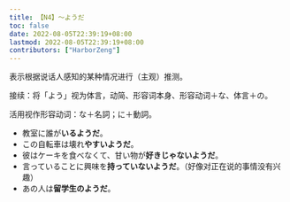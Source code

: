 ```yaml
---
title: 【N4】～ようだ
toc: false
date: 2022-08-05T22:39:19+08:00
lastmod: 2022-08-05T22:39:19+08:00
contributors: ["HarborZeng"]
---
```


表示根据说话人感知的某种情况进行（主观）推测。

接续：将「よう」视为体言，动简、形容词本身、形容动词＋な、体言＋の。

活用视作形容动词：な＋名詞；に＋動詞。

- 教室に誰が**いるようだ**。
- この自転車は壊れ**やすいようだ**。
- 彼はケーキを食べなくて、甘い物が**好きじゃないようだ**。
- 言っていることに興味を**持っていないようだ**。（好像对正在说的事情没有兴趣）
- あの人は**留学生のようだ**。

